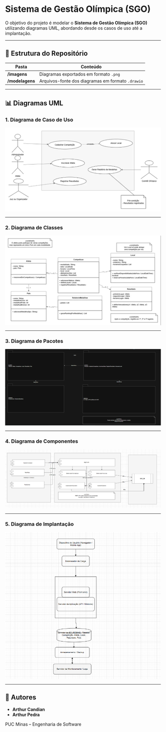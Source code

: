 # Sistema de Gestão Olímpica (SGO)

O objetivo do projeto é modelar o **Sistema de Gestão Olímpica (SGO)** utilizando diagramas UML, abordando desde os casos de uso até a implantação.

---

## 📁 Estrutura do Repositório

| Pasta | Conteúdo |
|--------|-----------|
| **/imagens** | Diagramas exportados em formato `.png` |
| **/modelagens** | Arquivos-fonte dos diagramas em formato `.drawio` |

---

## 📊 Diagramas UML

### 1. Diagrama de Caso de Uso
![Diagrama de Caso de Uso](imagens/diagrama-de-caso-de-uso.png)

---

### 2. Diagrama de Classes
![Diagrama de Classes](imagens/diagrama-de-classes.png)

---

### 3. Diagrama de Pacotes
![Diagrama de Pacotes](imagens/diagrama-de-pacotes.png)

---

### 4. Diagrama de Componentes
![Diagrama de Componentes](imagens/diagrama-de-componentes.png)

---

### 5. Diagrama de Implantação
![Diagrama de Implantação](imagens/diagrama-de-implantação.png)

---

## 👥 Autores

- **Arthur Candian**
- **Arthur Pedra**

PUC Minas – Engenharia de Software  


